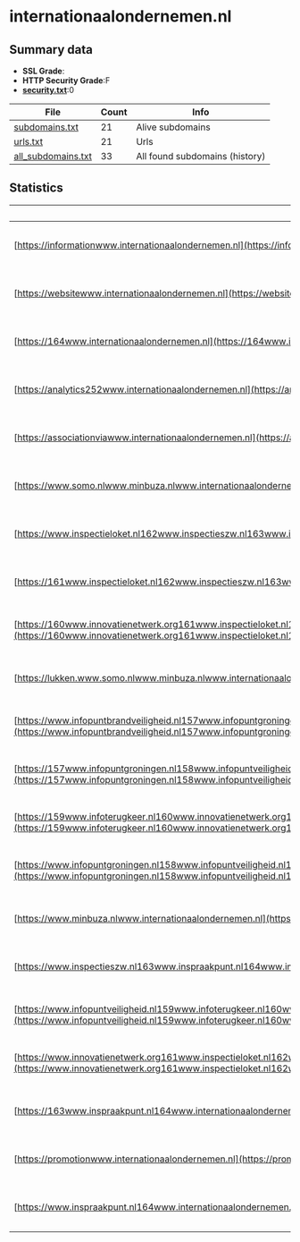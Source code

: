

# internationaalondernemen.nl
## Summary data


 - **SSL Grade**:
 - **HTTP Security Grade**:F
 - **[security.txt](https://www.digitaleoverheid.nl/nieuws/standaard-security-txt-nu-verplicht-voor-overheid/)**:0


| File       | Count | Info |
|------------|-------|------|
|[subdomains.txt](/data/internationaalondernemen.nl/subdomains.txt)|21|Alive subdomains|
|[urls.txt](/data/internationaalondernemen.nl/urls.txt)|21|Urls|
|[all_subdomains.txt](/data/internationaalondernemen.nl/all_subdomains.txt)|33|All found subdomains (history)|


## Statistics


| Url | SSL | HTTP | Server | Cookie | HSTS | CORS | CTO | CSP | XFO | XXP | RP |FP| Tech |Title |
|--------|-------|-------|------|------|------|------|------|------|------|------|------|------|------|------|
|[https://informationwww.internationaalondernemen.nl](https://informationwww.internationaalondernemen.nl)| | **F**|Apache| | | | | | | | :white_check_mark: | |Apache HTTP Server HSTS|An Error Occurre...|
|[https://websitewww.internationaalondernemen.nl](https://websitewww.internationaalondernemen.nl)| | **F**|Apache| | | | | | | | :white_check_mark: | |Apache HTTP Server HSTS|An Error Occurre...|
|[https://164www.internationaalondernemen.nl](https://164www.internationaalondernemen.nl)| | **F**|Apache| | | | | | | | :white_check_mark: | |Apache HTTP Server HSTS|An Error Occurre...|
|[https://analytics252www.internationaalondernemen.nl](https://analytics252www.internationaalondernemen.nl)| | **F**|Apache| | | | | | | | :white_check_mark: | |Apache HTTP Server HSTS|An Error Occurre...|
|[https://associationviawww.internationaalondernemen.nl](https://associationviawww.internationaalondernemen.nl)| | **F**|Apache| | | | | | | | :white_check_mark: | |Apache HTTP Server HSTS|An Error Occurre...|
|[https://www.somo.nlwww.minbuza.nlwww.internationaalondernemen.nl](https://www.somo.nlwww.minbuza.nlwww.internationaalondernemen.nl)| | **F**|Apache| | | | | | | | :white_check_mark: | |Apache HTTP Server HSTS|An Error Occurre...|
|[https://www.inspectieloket.nl162www.inspectieszw.nl163www.inspraakpunt.nl164www.internationaalondernemen.nl](https://www.inspectieloket.nl162www.inspectieszw.nl163www.inspraakpunt.nl164www.internationaalondernemen.nl)| | **F**|Apache| | | | | | | | :white_check_mark: | |Apache HTTP Server HSTS|An Error Occurre...|
|[https://161www.inspectieloket.nl162www.inspectieszw.nl163www.inspraakpunt.nl164www.internationaalondernemen.nl](https://161www.inspectieloket.nl162www.inspectieszw.nl163www.inspraakpunt.nl164www.internationaalondernemen.nl)| | **F**|Apache| | | | | | | | :white_check_mark: | |Apache HTTP Server HSTS|An Error Occurre...|
|[https://160www.innovatienetwerk.org161www.inspectieloket.nl162www.inspectieszw.nl163www.inspraakpunt.nl164www.internationaalondernemen.nl](https://160www.innovatienetwerk.org161www.inspectieloket.nl162www.inspectieszw.nl163www.inspraakpunt.nl164www.internationaalondernemen.nl)| | **F**|Apache| | | | | | | | :white_check_mark: | |Apache HTTP Server HSTS|An Error Occurre...|
|[https://lukken.www.somo.nlwww.minbuza.nlwww.internationaalondernemen.nl](https://lukken.www.somo.nlwww.minbuza.nlwww.internationaalondernemen.nl)| | **F**|Apache| | | | | | | | :white_check_mark: | |Apache HTTP Server HSTS|An Error Occurre...|
|[https://www.infopuntbrandveiligheid.nl157www.infopuntgroningen.nl158www.infopuntveiligheid.nl159www.infoterugkeer.nl160www.innovatienetwerk.org161www.inspectieloket.nl162www.inspectieszw.nl163www.inspraakpunt.nl164www.internationaalondernemen.nl](https://www.infopuntbrandveiligheid.nl157www.infopuntgroningen.nl158www.infopuntveiligheid.nl159www.infoterugkeer.nl160www.innovatienetwerk.org161www.inspectieloket.nl162www.inspectieszw.nl163www.inspraakpunt.nl164www.internationaalondernemen.nl)| | **F**|Apache| | | | | | | | :white_check_mark: | |Apache HTTP Server HSTS|An Error Occurre...|
|[https://157www.infopuntgroningen.nl158www.infopuntveiligheid.nl159www.infoterugkeer.nl160www.innovatienetwerk.org161www.inspectieloket.nl162www.inspectieszw.nl163www.inspraakpunt.nl164www.internationaalondernemen.nl](https://157www.infopuntgroningen.nl158www.infopuntveiligheid.nl159www.infoterugkeer.nl160www.innovatienetwerk.org161www.inspectieloket.nl162www.inspectieszw.nl163www.inspraakpunt.nl164www.internationaalondernemen.nl)| | **F**|Apache| | | | | | | | :white_check_mark: | |Apache HTTP Server HSTS|An Error Occurre...|
|[https://159www.infoterugkeer.nl160www.innovatienetwerk.org161www.inspectieloket.nl162www.inspectieszw.nl163www.inspraakpunt.nl164www.internationaalondernemen.nl](https://159www.infoterugkeer.nl160www.innovatienetwerk.org161www.inspectieloket.nl162www.inspectieszw.nl163www.inspraakpunt.nl164www.internationaalondernemen.nl)| | **F**|Apache| | | | | | | | :white_check_mark: | |Apache HTTP Server HSTS|An Error Occurre...|
|[https://www.infopuntgroningen.nl158www.infopuntveiligheid.nl159www.infoterugkeer.nl160www.innovatienetwerk.org161www.inspectieloket.nl162www.inspectieszw.nl163www.inspraakpunt.nl164www.internationaalondernemen.nl](https://www.infopuntgroningen.nl158www.infopuntveiligheid.nl159www.infoterugkeer.nl160www.innovatienetwerk.org161www.inspectieloket.nl162www.inspectieszw.nl163www.inspraakpunt.nl164www.internationaalondernemen.nl)| | **F**|Apache| | | | | | | | :white_check_mark: | |Apache HTTP Server HSTS|An Error Occurre...|
|[https://www.minbuza.nlwww.internationaalondernemen.nl](https://www.minbuza.nlwww.internationaalondernemen.nl)| | **F**|Apache| | | | | | | | :white_check_mark: | |Apache HTTP Server HSTS|An Error Occurre...|
|[https://www.inspectieszw.nl163www.inspraakpunt.nl164www.internationaalondernemen.nl](https://www.inspectieszw.nl163www.inspraakpunt.nl164www.internationaalondernemen.nl)| | **F**|Apache| | | | | | | | :white_check_mark: | |Apache HTTP Server HSTS|An Error Occurre...|
|[https://www.infopuntveiligheid.nl159www.infoterugkeer.nl160www.innovatienetwerk.org161www.inspectieloket.nl162www.inspectieszw.nl163www.inspraakpunt.nl164www.internationaalondernemen.nl](https://www.infopuntveiligheid.nl159www.infoterugkeer.nl160www.innovatienetwerk.org161www.inspectieloket.nl162www.inspectieszw.nl163www.inspraakpunt.nl164www.internationaalondernemen.nl)| | **F**|Apache| | | | | | | | :white_check_mark: | |Apache HTTP Server HSTS|An Error Occurre...|
|[https://www.innovatienetwerk.org161www.inspectieloket.nl162www.inspectieszw.nl163www.inspraakpunt.nl164www.internationaalondernemen.nl](https://www.innovatienetwerk.org161www.inspectieloket.nl162www.inspectieszw.nl163www.inspraakpunt.nl164www.internationaalondernemen.nl)| | **F**|Apache| | | | | | | | :white_check_mark: | |Apache HTTP Server HSTS|An Error Occurre...|
|[https://163www.inspraakpunt.nl164www.internationaalondernemen.nl](https://163www.inspraakpunt.nl164www.internationaalondernemen.nl)| | **F**|Apache| | | | | | | | :white_check_mark: | |Apache HTTP Server HSTS|An Error Occurre...|
|[https://promotionwww.internationaalondernemen.nl](https://promotionwww.internationaalondernemen.nl)| | **F**|Apache| | | | | | | | :white_check_mark: | |Apache HTTP Server HSTS|An Error Occurre...|
|[https://www.inspraakpunt.nl164www.internationaalondernemen.nl](https://www.inspraakpunt.nl164www.internationaalondernemen.nl)| | **F**|Apache| | | | | | | | :white_check_mark: | |Apache HTTP Server HSTS|An Error Occurre...|

